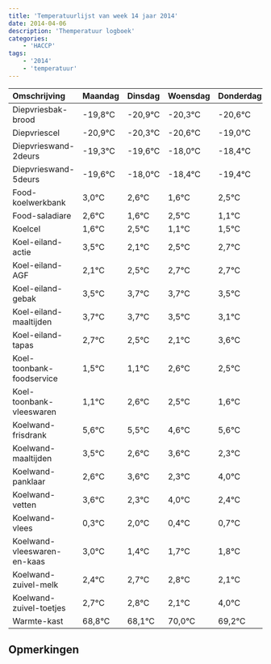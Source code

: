 ```yaml
---
title: 'Temperatuurlijst van week 14 jaar 2014'
date: 2014-04-06
description: 'Themperatuur logboek'
categories:
    - 'HACCP'
tags:
    - '2014'
    - 'temperatuur'
---
```

|Omschrijving|Maandag|Dinsdag|Woensdag|Donderdag|Vrijdag|Zaterdag|Zondag|
|:---|:---|:---|:---|:---|:---|:---|:---|
|Diepvriesbak-brood|-19,8°C|-20,9°C|-20,3°C|-20,6°C|-19,0°C|-19,4°C|-20,4°C|
|Diepvriescel|-20,9°C|-20,3°C|-20,6°C|-19,0°C|-19,4°C|-20,4°C|-19,5°C|
|Diepvrieswand-2deurs|-19,3°C|-19,6°C|-18,0°C|-18,4°C|-19,4°C|-18,5°C|-19,9°C|
|Diepvrieswand-5deurs|-19,6°C|-18,0°C|-18,4°C|-19,4°C|-18,5°C|-19,9°C|-19,5°C|
|Food-koelwerkbank|3,0°C|2,6°C|1,6°C|2,5°C|1,1°C|1,5°C|1,7°C|
|Food-saladiare|2,6°C|1,6°C|2,5°C|1,1°C|1,5°C|1,7°C|1,7°C|
|Koelcel|1,6°C|2,5°C|1,1°C|1,5°C|1,7°C|1,7°C|1,5°C|
|Koel-eiland-actie|3,5°C|2,1°C|2,5°C|2,7°C|2,7°C|2,5°C|2,1°C|
|Koel-eiland-AGF|2,1°C|2,5°C|2,7°C|2,7°C|2,5°C|2,1°C|3,6°C|
|Koel-eiland-gebak|3,5°C|3,7°C|3,7°C|3,5°C|3,1°C|4,6°C|4,5°C|
|Koel-eiland-maaltijden|3,7°C|3,7°C|3,5°C|3,1°C|4,6°C|4,5°C|3,6°C|
|Koel-eiland-tapas|2,7°C|2,5°C|2,1°C|3,6°C|3,5°C|2,6°C|3,6°C|
|Koel-toonbank-foodservice|1,5°C|1,1°C|2,6°C|2,5°C|1,6°C|2,6°C|1,3°C|
|Koel-toonbank-vleeswaren|1,1°C|2,6°C|2,5°C|1,6°C|2,6°C|1,3°C|3,0°C|
|Koelwand-frisdrank|5,6°C|5,5°C|4,6°C|5,6°C|4,3°C|6,0°C|4,4°C|
|Koelwand-maaltijden|3,5°C|2,6°C|3,6°C|2,3°C|4,0°C|2,4°C|2,7°C|
|Koelwand-panklaar|2,6°C|3,6°C|2,3°C|4,0°C|2,4°C|2,7°C|2,8°C|
|Koelwand-vetten|3,6°C|2,3°C|4,0°C|2,4°C|2,7°C|2,8°C|2,1°C|
|Koelwand-vlees|0,3°C|2,0°C|0,4°C|0,7°C|0,8°C|0,1°C|2,0°C|
|Koelwand-vleeswaren-en-kaas|3,0°C|1,4°C|1,7°C|1,8°C|1,1°C|3,0°C|2,2°C|
|Koelwand-zuivel-melk|2,4°C|2,7°C|2,8°C|2,1°C|4,0°C|3,2°C|2,7°C|
|Koelwand-zuivel-toetjes|2,7°C|2,8°C|2,1°C|4,0°C|3,2°C|2,7°C|3,9°C|
|Warmte-kast|68,8°C|68,1°C|70,0°C|69,2°C|68,7°C|69,9°C|69,1°C|

## Opmerkingen


